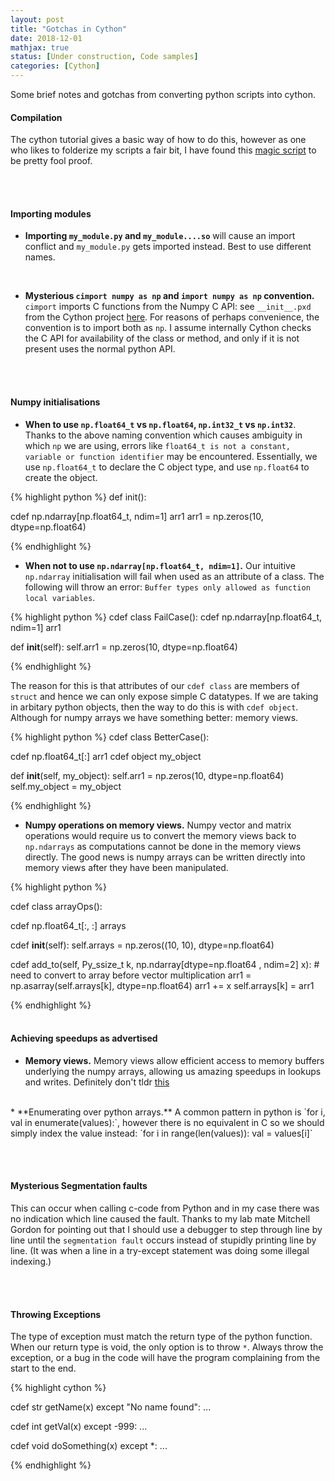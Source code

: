 ```yaml
---
layout: post
title: "Gotchas in Cython"
date: 2018-12-01
mathjax: true
status: [Under construction, Code samples]
categories: [Cython]
---
```


Some brief notes and gotchas from converting python scripts into cython. 

#### **Compilation**
The cython tutorial gives a basic way of how to do this, however as one who likes to folderize my scripts a fair bit, I have found this [magic script](https://raw.githubusercontent.com/justou/cython_package_demo/master/setup.py) to be pretty fool proof. 

<br><br>
#### **Importing modules**
* **Importing `my_module.py` and `my_module....so`** will cause an import conflict and `my_module.py` gets imported instead. Best to use different names.
<br>

* **Mysterious `cimport numpy as np` and `import numpy as np` convention.** `cimport` imports C functions from the Numpy C API: see `__init__.pxd` from the Cython project [here](https://github.com/cython/cython/tree/master/Cython/Includes/numpy). For reasons of perhaps convenience, the convention is to import both as `np`. I assume internally Cython checks the C API for availability of the class or method, and only if it is not present uses the normal python API. 

<br><br>
#### **Numpy initialisations** 

* **When to use `np.float64_t` vs `np.float64`, `np.int32_t` vs `np.int32`**. Thanks to the above naming convention which causes ambiguity in which `np` we are using, errors like `float64_t is not a constant, variable or function identifier` may be encountered. Essentially, we use `np.float64_t` to declare the C object type, and use `np.float64` to create the object.

{% highlight python %}
def init():

  cdef np.ndarray[np.float64_t, ndim=1] arr1
  arr1 = np.zeros(10, dtype=np.float64)

{% endhighlight %}
<br>
* **When not to use `np.ndarray[np.float64_t, ndim=1]`.** Our intuitive `np.ndarray` initialisation will fail when used as an attribute of a class. The following will throw an error: `Buffer types only allowed as function local variables`. 

{% highlight python %}
cdef class FailCase():
  cdef np.ndarray[np.float64_t, ndim=1] arr1

  def __init__(self):
    self.arr1 = np.zeros(10, dtype=np.float64)

{% endhighlight %}

The reason for this is that attributes of our `cdef class` are members of `struct` and hence we can only expose simple C datatypes. If we are taking in arbitary python objects, then the way to do this is with `cdef object`. Although for numpy arrays we have something better: memory views.

{% highlight python %}
cdef class BetterCase():

  cdef np.float64_t[:] arr1
  cdef object my_object

  def __init__(self, my_object):
    self.arr1 = np.zeros(10, dtype=np.float64)
    self.my_object = my_object

{% endhighlight %}
<br>

* **Numpy operations on memory views.** Numpy vector and matrix operations would require us to convert the memory views back to `np.ndarrays` as computations cannot be done in the memory views directly. The good news is numpy arrays can be written directly into memory views after they have been manipulated.

{% highlight python %}

cdef class arrayOps():
  
  cdef np.float64_t[:, :] arrays

  cdef __init__(self):
    self.arrays = np.zeros((10, 10), dtype=np.float64)

  cdef add_to(self, Py_ssize_t k, np.ndarray[dtype=np.float64 , ndim=2] x):
    # need to convert to array before vector multiplication
    arr1 = np.asarray(self.arrays[k], dtype=np.float64)
    arr1 += x
    self.arrays[k] = arr1

{% endhighlight %}
<br><br>

#### **Achieving speedups as advertised**

* **Memory views.** Memory views allow efficient access to memory buffers underlying the numpy arrays, allowing us amazing speedups in lookups and writes. Definitely don't tldr [this](https://cython.readthedocs.io/en/latest/src/userguide/memoryviews.html)

<br>
* **Enumerating over python arrays.**
A common pattern in python is `for i, val in enumerate(values):`, however there is no equivalent in C so we should simply index the value instead: `for i in range(len(values)): val = values[i]` 

<br><br>
#### **Mysterious Segmentation faults**
This can occur when calling c-code from Python and in my case there was no indication which line caused the fault. Thanks to my lab mate Mitchell Gordon for pointing out that I should use a debugger to step through line by line until the `segmentation fault` occurs instead of stupidly printing line by line. (It was when a line in a try-except statement was doing some illegal indexing.)

<br><br>
#### **Throwing Exceptions**
The type of exception must match the return type of the python function. When our return type is void, the only option is to throw `*`. Always throw the exception, or a bug in the code will have the program complaining from the start to the end.

{% highlight cython %}

cdef str getName(x) except "No name found":
...

cdef int getVal(x) except -999:
...

cdef void doSomething(x) except *:
...

{% endhighlight %}
